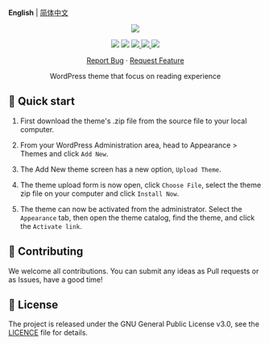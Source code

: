 **English** | [简体中文](README.zh-CN.md)

<p align="center">
    <img src="assets/img/options/about.png">
</p>

<p align="center">
    <img src="https://img.shields.io/badge/PHP-%3E8.0-777BB4?style=flat-square&logo=php&logoColor=#777BB4">
    <img src="https://img.shields.io/badge/WordPress-v6.7%20tested-21759B?style=flat-square&logo=wordpress">
    <a href="https://github.com/devhaozi/kratos/issues">
        <img src="https://img.shields.io/github/issues/devhaozi/kratos?style=flat-square&color=blue">
    </a>
    <a href="https://github.com/devhaozi/kratos/pulls">
        <img src="https://img.shields.io/github/issues-pr/devhaozi/kratos?style=flat-square&color=brightgreen">
    </a>
    <a href="https://github.com/devhaozi/kratos/blob/main/LICENSE">
        <img src="https://img.shields.io/github/license/devhaozi/kratos?&style=flat-square">
    </a>
</p>

<p align="center">
    <a href="https://github.com/devhaozi/kratos/issues">Report Bug</a>
    ·
    <a href="https://github.com/devhaozi/kratos/issues">Request Feature</a>
</p>

<p align="center">WordPress theme that focus on reading experience</p>

## 🚀 Quick start

1. First download the theme's .zip file from the source file to your local computer.

2. From your WordPress Administration area, head to Appearance > Themes and click `Add New`.

3. The Add New theme screen has a new option, `Upload Theme`.

4. The theme upload form is now open, click `Choose File`, select the theme zip file on your computer and click `Install Now`.

5. The theme can now be activated from the administrator. Select the `Appearance` tab, then open the theme catalog, find the theme, and click the `Activate link`.

## 🤝 Contributing

We welcome all contributions. You can submit any ideas as Pull requests or as Issues, have a good time!

## 📃 License

The project is released under the GNU General Public License v3.0, see the [LICENCE](https://github.com/devhaozi/kratos/blob/main/LICENSE) file for details.

